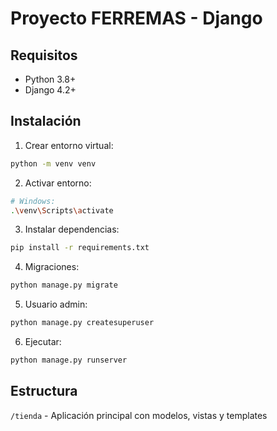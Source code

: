 # Proyecto FERREMAS - Django

## Requisitos
- Python 3.8+
- Django 4.2+

## Instalación
1. Crear entorno virtual:
```bash
python -m venv venv
```
2. Activar entorno:
```bash
# Windows:
.\venv\Scripts\activate
```
3. Instalar dependencias:
```bash
pip install -r requirements.txt
```
4. Migraciones:
```bash
python manage.py migrate
```
5. Usuario admin:
```bash
python manage.py createsuperuser
```
6. Ejecutar:
```bash
python manage.py runserver
```

## Estructura
`/tienda` - Aplicación principal con modelos, vistas y templates

